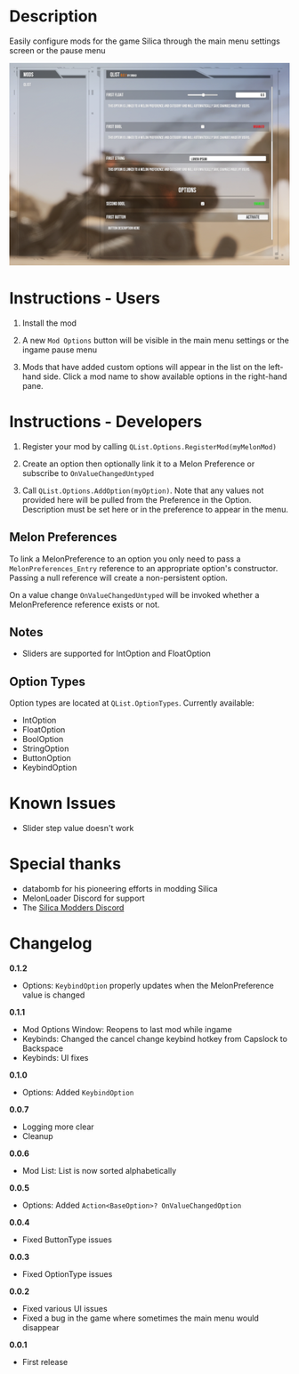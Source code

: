 # Description

Easily configure mods for the game Silica through the main menu settings screen or the pause menu

![Mod Options Window](image.png)

# Instructions - Users

1. Install the mod

2. A new `Mod Options` button will be visible in the main menu settings or the ingame pause menu

3. Mods that have added custom options will appear in the list on the left-hand side. Click a mod name to show available options in the right-hand pane.

# Instructions - Developers

1. Register your mod by calling `QList.Options.RegisterMod(myMelonMod)`

2. Create an option then optionally link it to a Melon Preference or subscribe to `OnValueChangedUntyped`

3. Call `QList.Options.AddOption(myOption)`. Note that any values not provided here will be pulled from the Preference in the Option. Description must be set here or in the preference to appear in the menu.

## Melon Preferences

To link a MelonPreference to an option you only need to pass a `MelonPreferences_Entry` reference to an appropriate option's constructor. Passing a null reference will create a non-persistent option.

On a value change `OnValueChangedUntyped` will be invoked whether a MelonPreference reference exists or not.

## Notes

- Sliders are supported for IntOption and FloatOption

## Option Types

Option types are located at `QList.OptionTypes`. Currently available:

- IntOption
- FloatOption
- BoolOption
- StringOption
- ButtonOption
- KeybindOption

# Known Issues

- Slider step value doesn't work

# Special thanks

- databomb for his pioneering efforts in modding Silica
- MelonLoader Discord for support
- The <a href="https://discord.gg/5SHQxFaess">Silica Modders Discord</a>

# Changelog

**0.1.2**

- Options: `KeybindOption` properly updates when the MelonPreference value is changed

**0.1.1**

- Mod Options Window: Reopens to last mod while ingame
- Keybinds: Changed the cancel change keybind hotkey from Capslock to Backspace
- Keybinds: UI fixes

**0.1.0**

- Options: Added `KeybindOption`

**0.0.7**

- Logging more clear
- Cleanup

**0.0.6**

- Mod List: List is now sorted alphabetically

**0.0.5**

- Options: Added `Action<BaseOption>? OnValueChangedOption`

**0.0.4**

- Fixed ButtonType issues

**0.0.3**

- Fixed OptionType issues

**0.0.2**

- Fixed various UI issues
- Fixed a bug in the game where sometimes the main menu would disappear

**0.0.1**

- First release
